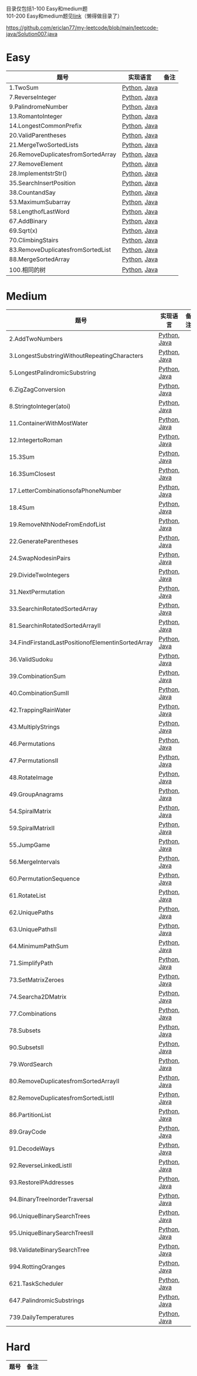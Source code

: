 目录仅包括1-100 Easy和medium题<br>
101-200 Easy和medium题见[link](https://github.com/ericlan77/CS-LearningNote/blob/master/InterviewNote/LeetCode/Solutions/101-200_Easy_Medum_Solutions.md)（懒得做目录了）

https://github.com/ericlan77/my-leetcode/blob/main/leetcode-java/Solution007.java

# Easy

| 题号                               | 实现语言                                                     | 备注 |
| ---------------------------------- | ------------------------------------------------------------ | ---- |
| 1.TwoSum                           | [Python](https://github.com/ericlan77/CS-LearningNote/blob/master/InterviewNote/LeetCode/Solutions/1-100_Easy_Soluitons.md#1-two-sum-easy), [Java](https://github.com/ericlan77/my-leetcode/blob/main/leetcode-java/Solution001.java) |      |
| 7.ReverseInteger                   | [Python](https://github.com/ericlan77/CS-LearningNote/blob/master/InterviewNote/LeetCode/Solutions/1-100_Easy_Soluitons.md#7-reverse-integer-easy), [Java](https://github.com/ericlan77/my-leetcode/blob/main/leetcode-java/Solution007.java) |      |
| 9.PalindromeNumber                 | [Python](https://github.com/ericlan77/CS-LearningNote/blob/master/InterviewNote/LeetCode/Solutions/1-100_Easy_Soluitons.md#9-palindrome-number-easy), [Java](https://github.com/ericlan77/my-leetcode/blob/main/leetcode-java/Solution009.java) |      |
| 13.RomantoInteger                  | [Python](https://github.com/ericlan77/CS-LearningNote/blob/master/InterviewNote/LeetCode/Solutions/1-100_Easy_Soluitons.md#13-roman-to-integer-easy), [Java](https://github.com/ericlan77/my-leetcode/blob/main/leetcode-java/Solution013.java) |      |
| 14.LongestCommonPrefix             | [Python](https://github.com/ericlan77/CS-LearningNote/blob/master/InterviewNote/LeetCode/Solutions/1-100_Easy_Soluitons.md#14-longest-common-prefix-easy), [Java](https://github.com/ericlan77/my-leetcode/blob/main/leetcode-java/Solution014.java) |      |
| 20.ValidParentheses                | [Python](https://github.com/ericlan77/CS-LearningNote/blob/master/InterviewNote/LeetCode/Solutions/1-100_Easy_Soluitons.md#20-valid-parentheses-easy), [Java](https://github.com/ericlan77/my-leetcode/blob/main/leetcode-java/Solution020.java) |      |
| 21.MergeTwoSortedLists             | [Python](https://github.com/ericlan77/CS-LearningNote/blob/master/InterviewNote/LeetCode/Solutions/1-100_Easy_Soluitons.md#21-merge-two-sorted-lists-easy), [Java](https://github.com/ericlan77/my-leetcode/blob/main/leetcode-java/Solution021.java) |      |
| 26.RemoveDuplicatesfromSortedArray | [Python](https://github.com/ericlan77/CS-LearningNote/blob/master/InterviewNote/LeetCode/Solutions/1-100_Easy_Soluitons.md#26-remove-duplicates-from-sorted-array-easy), [Java](https://github.com/ericlan77/my-leetcode/blob/main/leetcode-java/Solution026.java) |      |
| 27.RemoveElement                   | [Python](https://github.com/ericlan77/CS-LearningNote/blob/master/InterviewNote/LeetCode/Solutions/1-100_Easy_Soluitons.md#27-remove-element-easy), [Java](https://github.com/ericlan77/my-leetcode/blob/main/leetcode-java/Solution027.java) |      |
| 28.ImplementstrStr()               | [Python](https://github.com/ericlan77/CS-LearningNote/blob/master/InterviewNote/LeetCode/Solutions/1-100_Easy_Soluitons.md#28-implement-strstr-easy), [Java]() |      |
| 35.SearchInsertPosition            | [Python](https://github.com/ericlan77/CS-LearningNote/blob/master/InterviewNote/LeetCode/Solutions/1-100_Easy_Soluitons.md#35-search-insert-position-easy), [Java]() |      |
| 38.CountandSay                     | [Python](https://github.com/ericlan77/CS-LearningNote/blob/master/InterviewNote/LeetCode/Solutions/1-100_Easy_Soluitons.md#38-count-and-say-easy), [Java]() |      |
| 53.MaximumSubarray                 | [Python](https://github.com/ericlan77/CS-LearningNote/blob/master/InterviewNote/LeetCode/Solutions/1-100_Easy_Soluitons.md#53-maximum-subarray--easy), [Java]() |      |
| 58.LengthofLastWord                | [Python](https://github.com/ericlan77/CS-LearningNote/blob/master/InterviewNote/LeetCode/Solutions/1-100_Easy_Soluitons.md#58-length-of-last-word-easy), [Java]() |      |
| 67.AddBinary                       | [Python](https://github.com/ericlan77/CS-LearningNote/blob/master/InterviewNote/LeetCode/Solutions/1-100_Easy_Soluitons.md#67-add-binary-easy), [Java]() |      |
| 69.Sqrt(x)                         | [Python](https://github.com/ericlan77/CS-LearningNote/blob/master/InterviewNote/LeetCode/Solutions/1-100_Easy_Soluitons.md#69-sqrtx-easy), [Java]() |      |
| 70.ClimbingStairs                  | [Python](https://github.com/ericlan77/CS-LearningNote/blob/master/InterviewNote/LeetCode/Solutions/1-100_Easy_Soluitons.md#70-climbing-stairs-easy), [Java]() |      |
| 83.RemoveDuplicatesfromSortedList  | [Python](https://github.com/ericlan77/CS-LearningNote/blob/master/InterviewNote/LeetCode/Solutions/1-100_Easy_Soluitons.md#83-remove-duplicates-from-sorted-list-easy), [Java]() |      |
| 88.MergeSortedArray                | [Python](https://github.com/ericlan77/CS-LearningNote/blob/master/InterviewNote/LeetCode/Solutions/1-100_Easy_Soluitons.md#88-merge-sorted-array-easy), [Java]() |      |
| 100.相同的树                       | [Python](https://github.com/ericlan77/CS-LearningNote/blob/master/InterviewNote/LeetCode/Solutions/1-100_Easy_Soluitons.md#100-%E7%9B%B8%E5%90%8C%E7%9A%84%E6%A0%91), [Java]() |      |


# Medium

| 题号                                              | 实现语言                                                     | 备注 |
| ------------------------------------------------- | ------------------------------------------------------------ | ---- |
| 2.AddTwoNumbers                                   | [Python](https://github.com/ericlan77/CS-LearningNote/blob/master/InterviewNote/LeetCode/Solutions/1-100_Medium_Solutions.md#2-add-two-numbers-medium), [Java]() |      |
| 3.LongestSubstringWithoutRepeatingCharacters      | [Python](https://github.com/ericlan77/CS-LearningNote/blob/master/InterviewNote/LeetCode/Solutions/1-100_Medium_Solutions.md#3-longest-substring-without-repeating-characters-medium), [Java](https://github.com/ericlan77/my-leetcode/blob/main/leetcode-java/Solution003.java) |      |
| 5.LongestPalindromicSubstring                     | [Python](https://github.com/ericlan77/CS-LearningNote/blob/master/InterviewNote/LeetCode/Solutions/1-100_Medium_Solutions.md#5-longest-palindromic-substring-medium), [Java]() |      |
| 6.ZigZagConversion                                | [Python](https://github.com/ericlan77/CS-LearningNote/blob/master/InterviewNote/LeetCode/Solutions/1-100_Medium_Solutions.md#6-zigzag-conversion-medium), [Java](https://github.com/ericlan77/my-leetcode/blob/main/leetcode-java/Solution006.java) |      |
| 8.StringtoInteger(atoi)                           | [Python](https://github.com/ericlan77/CS-LearningNote/blob/master/InterviewNote/LeetCode/Solutions/1-100_Medium_Solutions.md#8-string-to-integer-atoi-medium), [Java](https://github.com/ericlan77/my-leetcode/blob/main/leetcode-java/Solution008.java) |      |
| 11.ContainerWithMostWater                         | [Python](https://github.com/ericlan77/CS-LearningNote/blob/master/InterviewNote/LeetCode/Solutions/1-100_Medium_Solutions.md#11-container-with-most-water-medium), [Java](https://github.com/ericlan77/my-leetcode/blob/main/leetcode-java/Solution011.java) |      |
| 12.IntegertoRoman                                 | [Python](https://github.com/ericlan77/CS-LearningNote/blob/master/InterviewNote/LeetCode/Solutions/1-100_Medium_Solutions.md#12-integer-to-roman-medium), [Java]() |      |
| 15.3Sum                                           | [Python](https://github.com/ericlan77/CS-LearningNote/blob/master/InterviewNote/LeetCode/Solutions/1-100_Medium_Solutions.md#15-3sum-medium-), [Java](https://github.com/ericlan77/my-leetcode/blob/main/leetcode-java/Solution015.java) |      |
| 16.3SumClosest                                    | [Python](https://github.com/ericlan77/CS-LearningNote/blob/master/InterviewNote/LeetCode/Solutions/1-100_Medium_Solutions.md#16-3sum-closest-medium), [Java](https://github.com/ericlan77/my-leetcode/blob/main/leetcode-java/Solution016.java) |      |
| 17.LetterCombinationsofaPhoneNumber               | [Python](https://github.com/ericlan77/CS-LearningNote/blob/master/InterviewNote/LeetCode/Solutions/1-100_Medium_Solutions.md#17-letter-combinations-of-a-phone-number-medium), [Java](https://github.com/ericlan77/my-leetcode/blob/main/leetcode-java/Solution017.java) |      |
| 18.4Sum                                           | [Python](https://github.com/ericlan77/CS-LearningNote/blob/master/InterviewNote/LeetCode/Solutions/1-100_Medium_Solutions.md#18-4sum-medium), [Java](https://github.com/ericlan77/my-leetcode/blob/main/leetcode-java/Solution018.java) |      |
| 19.RemoveNthNodeFromEndofList                     | [Python](https://github.com/ericlan77/CS-LearningNote/blob/master/InterviewNote/LeetCode/Solutions/1-100_Medium_Solutions.md#19-remove-nth-node-from-end-of-list-medium), [Java]() |      |
| 22.GenerateParentheses                            | [Python](https://github.com/ericlan77/CS-LearningNote/blob/master/InterviewNote/LeetCode/Solutions/1-100_Medium_Solutions.md#22-generate-parentheses-medium), [Java](https://github.com/ericlan77/my-leetcode/blob/main/leetcode-java/Solution022.java) |      |
| 24.SwapNodesinPairs                               | [Python](https://github.com/ericlan77/CS-LearningNote/blob/master/InterviewNote/LeetCode/Solutions/1-100_Medium_Solutions.md#24-swap-nodes-in-pairs-medium), [Java](https://github.com/ericlan77/my-leetcode/blob/main/leetcode-java/Solution024.java) |      |
| 29.DivideTwoIntegers                              | [Python](https://github.com/ericlan77/CS-LearningNote/blob/master/InterviewNote/LeetCode/Solutions/1-100_Medium_Solutions.md#29-divide-two-integers-medium-x), [Java]() |      |
| 31.NextPermutation                                | [Python](https://github.com/ericlan77/CS-LearningNote/blob/master/InterviewNote/LeetCode/Solutions/1-100_Medium_Solutions.md#31-next-permutation-medium), [Java]() |      |
| 33.SearchinRotatedSortedArray                     | [Python](https://github.com/ericlan77/CS-LearningNote/blob/master/InterviewNote/LeetCode/Solutions/1-100_Medium_Solutions.md#33-search-in-rotated-sorted-array-medium), [Java]() |      |
| 81.SearchinRotatedSortedArrayII                   | [Python](https://github.com/ericlan77/CS-LearningNote/blob/master/InterviewNote/LeetCode/Solutions/1-100_Medium_Solutions.md#81-search-in-rotated-sorted-array-ii-medium), [Java]() |      |
| 34.FindFirstandLastPositionofElementinSortedArray | [Python](https://github.com/ericlan77/CS-LearningNote/blob/master/InterviewNote/LeetCode/Solutions/1-100_Medium_Solutions.md#34-find-first-and-last-position-of-element-in-sorted-array-medium), [Java](https://github.com/ericlan77/my-leetcode/blob/main/leetcode-java/Solution034.java) |      |
| 36.ValidSudoku                                    | [Python](https://github.com/ericlan77/CS-LearningNote/blob/master/InterviewNote/LeetCode/Solutions/1-100_Medium_Solutions.md#36-valid-sudoku-medium), [Java]() |      |
| 39.CombinationSum                                 | [Python](https://github.com/ericlan77/CS-LearningNote/blob/master/InterviewNote/LeetCode/Solutions/1-100_Medium_Solutions.md#39-combination-sum-medium), [Java]() |      |
| 40.CombinationSumII                               | [Python](https://github.com/ericlan77/CS-LearningNote/blob/master/InterviewNote/LeetCode/Solutions/1-100_Medium_Solutions.md#40-combination-sum-ii-medium), [Java]() |      |
| 42.TrappingRainWater                              | [Python](https://github.com/ericlan77/CS-LearningNote/blob/master/InterviewNote/LeetCode/Solutions/1-100_Medium_Solutions.md#42-trapping-rain-water-hard), [Java]() |      |
| 43.MultiplyStrings                                | [Python](https://github.com/ericlan77/CS-LearningNote/blob/master/InterviewNote/LeetCode/Solutions/1-100_Medium_Solutions.md#43-multiply-strings-medium), [Java]() |      |
| 46.Permutations                                   | [Python](https://github.com/ericlan77/CS-LearningNote/blob/master/InterviewNote/LeetCode/Solutions/1-100_Medium_Solutions.md#46-permutations-medium), [Java]() |      |
| 47.PermutationsII                                 | [Python](https://github.com/ericlan77/CS-LearningNote/blob/master/InterviewNote/LeetCode/Solutions/1-100_Medium_Solutions.md#47-permutations-ii-medium), [Java]() |      |
| 48.RotateImage                                    | [Python](https://github.com/ericlan77/CS-LearningNote/blob/master/InterviewNote/LeetCode/Solutions/1-100_Medium_Solutions.md#48-rotate-image-medium), [Java]() |      |
| 49.GroupAnagrams                                  | [Python](https://github.com/ericlan77/CS-LearningNote/blob/master/InterviewNote/LeetCode/Solutions/1-100_Medium_Solutions.md#49-group-anagrams-medium), [Java]() |      |
| 54.SpiralMatrix                                   | [Python](https://github.com/ericlan77/CS-LearningNote/blob/master/InterviewNote/LeetCode/Solutions/1-100_Medium_Solutions.md#54-spiral-matrix-medium), [Java]() |      |
| 59.SpiralMatrixII                                 | [Python](https://github.com/ericlan77/CS-LearningNote/blob/master/InterviewNote/LeetCode/Solutions/1-100_Medium_Solutions.md#59-spiral-matrix-ii-medium), [Java]() |      |
| 55.JumpGame                                       | [Python](https://github.com/ericlan77/CS-LearningNote/blob/master/InterviewNote/LeetCode/Solutions/1-100_Medium_Solutions.md#55-jump-game-medium), [Java]() |      |
| 56.MergeIntervals                                 | [Python](https://github.com/ericlan77/CS-LearningNote/blob/master/InterviewNote/LeetCode/Solutions/1-100_Medium_Solutions.md#56-merge-intervals-medium), [Java]() |      |
| 60.PermutationSequence                            | [Python](https://github.com/ericlan77/CS-LearningNote/blob/master/InterviewNote/LeetCode/Solutions/1-100_Medium_Solutions.md#60-permutation-sequence-medium), [Java](https://github.com/ericlan77/my-leetcode/blob/main/leetcode-java/Solution060.java) |      |
| 61.RotateList                                     | [Python](https://github.com/ericlan77/CS-LearningNote/blob/master/InterviewNote/LeetCode/Solutions/1-100_Medium_Solutions.md#61-rotate-list-medium), [Java]() |      |
| 62.UniquePaths                                    | [Python](https://github.com/ericlan77/CS-LearningNote/blob/master/InterviewNote/LeetCode/Solutions/1-100_Medium_Solutions.md#62-unique-paths-medium), [Java]() |      |
| 63.UniquePathsII                                  | [Python](https://github.com/ericlan77/CS-LearningNote/blob/master/InterviewNote/LeetCode/Solutions/1-100_Medium_Solutions.md#63-unique-paths-ii-medium), [Java]() |      |
| 64.MinimumPathSum                                 | [Python](https://github.com/ericlan77/CS-LearningNote/blob/master/InterviewNote/LeetCode/Solutions/1-100_Medium_Solutions.md#64-minimum-path-sum-medium), [Java]() |      |
| 71.SimplifyPath                                   | [Python](https://github.com/ericlan77/CS-LearningNote/blob/master/InterviewNote/LeetCode/Solutions/1-100_Medium_Solutions.md#71-simplify-path-medium), [Java]() |      |
| 73.SetMatrixZeroes                                | [Python](https://github.com/ericlan77/CS-LearningNote/blob/master/InterviewNote/LeetCode/Solutions/1-100_Medium_Solutions.md#73-set-matrix-zeroes-medium), [Java]() |      |
| 74.Searcha2DMatrix                                | [Python](https://github.com/ericlan77/CS-LearningNote/blob/master/InterviewNote/LeetCode/Solutions/1-100_Medium_Solutions.md#74-search-a-2d-matrix-medium), [Java]() |      |
| 77.Combinations                                   | [Python](https://github.com/ericlan77/CS-LearningNote/blob/master/InterviewNote/LeetCode/Solutions/1-100_Medium_Solutions.md#77-combinations-medium), [Java]() |      |
| 78.Subsets                                        | [Python](https://github.com/ericlan77/CS-LearningNote/blob/master/InterviewNote/LeetCode/Solutions/1-100_Medium_Solutions.md#78-subsets-medium), [Java]() |      |
| 90.SubsetsII                                      | [Python](https://github.com/ericlan77/CS-LearningNote/blob/master/InterviewNote/LeetCode/Solutions/1-100_Medium_Solutions.md#90-subsets-ii-medium), [Java]() |      |
| 79.WordSearch                                     | [Python](https://github.com/ericlan77/CS-LearningNote/blob/master/InterviewNote/LeetCode/Solutions/1-100_Medium_Solutions.md#79-word-search-medium), [Java]() |      |
| 80.RemoveDuplicatesfromSortedArrayII              | [Python](https://github.com/ericlan77/CS-LearningNote/blob/master/InterviewNote/LeetCode/Solutions/1-100_Medium_Solutions.md#80-remove-duplicates-from-sorted-array-ii-medium), [Java]() |      |
| 82.RemoveDuplicatesfromSortedListII               | [Python](https://github.com/ericlan77/CS-LearningNote/blob/master/InterviewNote/LeetCode/Solutions/1-100_Medium_Solutions.md#82-remove-duplicates-from-sorted-list-ii-medium), [Java]() |      |
| 86.PartitionList                                  | [Python](https://github.com/ericlan77/CS-LearningNote/blob/master/InterviewNote/LeetCode/Solutions/1-100_Medium_Solutions.md#86-partition-list-medium), [Java]() |      |
| 89.GrayCode                                       | [Python](https://github.com/ericlan77/CS-LearningNote/blob/master/InterviewNote/LeetCode/Solutions/1-100_Medium_Solutions.md#89-gray-code-medium), [Java]() |      |
| 91.DecodeWays                                     | [Python](https://github.com/ericlan77/CS-LearningNote/blob/master/InterviewNote/LeetCode/Solutions/1-100_Medium_Solutions.md#91-decode-ways-medium-), [Java]() |      |
| 92.ReverseLinkedListII                            | [Python](https://github.com/ericlan77/CS-LearningNote/blob/master/InterviewNote/LeetCode/Solutions/1-100_Medium_Solutions.md#92-reverse-linked-list-ii-medium), [Java]() |      |
| 93.RestoreIPAddresses                             | [Python](https://github.com/ericlan77/CS-LearningNote/blob/master/InterviewNote/LeetCode/Solutions/1-100_Medium_Solutions.md#93-restore-ip-addresses-medium), [Java]() |      |
| 94.BinaryTreeInorderTraversal                     | [Python](https://github.com/ericlan77/CS-LearningNote/blob/master/InterviewNote/LeetCode/Solutions/1-100_Medium_Solutions.md#94-binary-tree-inorder-traversal-medium), [Java]() |      |
| 96.UniqueBinarySearchTrees                        | [Python](https://github.com/ericlan77/CS-LearningNote/blob/master/InterviewNote/LeetCode/Solutions/1-100_Medium_Solutions.md#96-unique-binary-search-trees-medium), [Java]() |      |
| 95.UniqueBinarySearchTreesII                      | [Python](https://github.com/ericlan77/CS-LearningNote/blob/master/InterviewNote/LeetCode/Solutions/1-100_Medium_Solutions.md#95-unique-binary-search-trees-ii-medium), [Java]() |      |
| 98.ValidateBinarySearchTree                       | [Python](https://github.com/ericlan77/CS-LearningNote/blob/master/InterviewNote/LeetCode/Solutions/1-100_Medium_Solutions.md#98-validate-binary-search-tree-medium), [Java]() |      |
| 994.RottingOranges                                | [Python](), [Java]()                                         |      |
| 621.TaskScheduler                                 | [Python](), [Java]()                                         |      |
| 647.PalindromicSubstrings                         | [Python](), [Java]()                                         |      |
| 739.DailyTemperatures                             | [Python](), [Java]()                                         |      |

# Hard

| 题号 | 备注 |      |
| ---- | ---- | ---- |

|      |      |      |
| ---- | ---- | ---- |